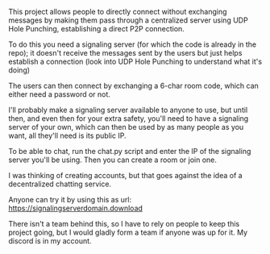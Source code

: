 This project allows people to directly connect without exchanging messages by making them pass through a centralized server using UDP Hole Punching, establishing a direct P2P connection.

To do this you need a signaling server (for which the code is already in the repo); it doesn't receive the messages sent by the users but just helps establish a connection (look into UDP Hole Punching to understand what it's doing)

The users can then connect by exchanging a 6-char room code, which can either need a password or not.

I'll probably make a signaling server available to anyone to use, but until then, and even then for your extra safety, you'll need to have a signaling server of your own, which can then be used by as many people as you want, all they'll need is its public IP.

To be able to chat, run the chat.py script and enter the IP of the signaling server you'll be using.
Then you can create a room or join one. 

I was thinking of creating accounts, but that goes against the idea of a decentralized chatting service.

Anyone can try it by using this as url: https://signalingserverdomain.download

There isn't a team behind this, so I have to rely on people to keep this project going, but I would gladly form a team if anyone was up for it. My discord is in my account.
